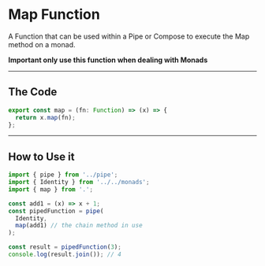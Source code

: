 # Map Function

A Function that can be used within a Pipe or Compose to execute the Map method on a monad.

__Important only use this function when dealing with Monads__

---

## The Code

```typescript
export const map = (fn: Function) => (x) => {
  return x.map(fn);
};
```

---

## How to Use it

```typescript
import { pipe } from '../pipe';
import { Identity } from '../../monads';
import { map } from '.';

const add1 = (x) => x + 1;
const pipedFunction = pipe(
  Identity,
  map(add1) // the chain method in use
);

const result = pipedFunction(3);
console.log(result.join()); // 4
```
